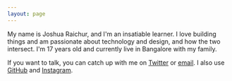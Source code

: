 ```yaml
---
layout: page
---
```


My name is Joshua Raichur, and I'm an insatiable learner. I love building things and am passionate about technology and design, and how the two intersect. I'm 17 years old and currently live in Bangalore with my family.

If you want to talk, you can catch up with me on [Twitter](http://twitter.com/JoshuaRaichur) or [email](mailto:hello@joshuaraichur.com). I also use [GitHub](http://github.com/raichur) and [Instagram](http://instagram.com/xpl.ore).
